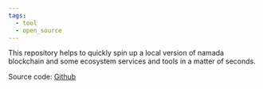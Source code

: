 ```yaml
---
tags:
  - tool
  - open_source
---
```

This repository helps to quickly spin up a local version of namada blockchain and some ecosystem services and tools in a matter of seconds.

Source code: [Github](https://github.com/0x4r45h/namada-selfhost)